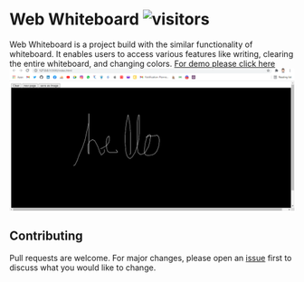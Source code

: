 # Web Whiteboard ![visitors](https://visitor-badge.laobi.icu/badge?page_id=binayak_web_whiteboard)
Web Whiteboard is a project build with the similar functionality of whiteboard. It enables users to access various features like writing, clearing the entire whiteboard, and changing colors. [For demo please click here](https://github.com/BinayakReddy/web_whiteboard/)
<img src='./Board.png'/>

## Contributing
Pull requests are welcome. For major changes, please open an [issue](https://github.com/BinayakReddy/web_whiteboard/issues) first to discuss what you would like to change.



